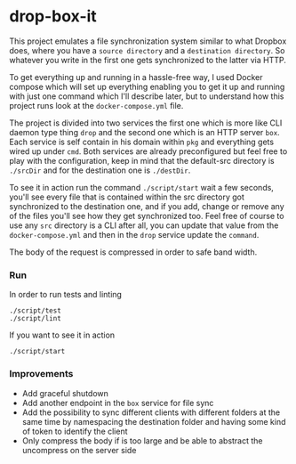 # drop-box-it

This project emulates a file synchronization system similar to what Dropbox does, where you have a `source directory` 
and a `destination directory`. So whatever you write in the first one gets synchronized to the latter via HTTP.

To get everything up and running in a hassle-free way, I used Docker compose which will set up everything enabling you to get it up and running
with just one command which I'll describe later, but to understand how this project runs look at the `docker-compose.yml` file.

The project is divided into two services the first one which is more like CLI daemon type thing `drop` and the second one which is an HTTP server `box`.
Each service is self contain in his domain within `pkg` and everything gets wired up under `cmd`.
Both services are already preconfigured but feel free to play with the configuration, keep in mind that the default-src directory is `./srcDir` and for the destination one
is `./destDir`. 

To see it in action run the command `./script/start` wait a few seconds, you'll see every file that is contained 
within the src directory got synchronized to the destination one, and if you add, change or remove any of the files you'll see how they get synchronized too. 
Feel free of course to use any `src` directory is a CLI after all, you can update that value from the `docker-compose.yml` and then in the `drop` service update the `command`.

The body of the request is compressed in order to safe band width.

### Run

In order to run tests and linting
    
    ./script/test
    ./script/lint

If you want to see it in action
    
    ./script/start

### Improvements

- Add graceful shutdown
- Add another endpoint in the `box` service for file sync
- Add the possibility to sync different clients with different folders at the same time by namespacing the destination folder and having some kind of token to identify the client
- Only compress the body if is too large and be able to abstract the uncompress on the server side 